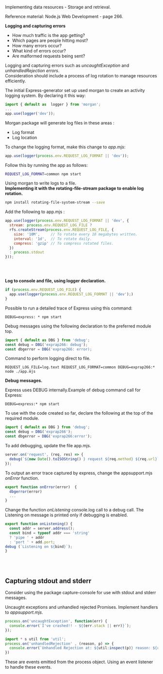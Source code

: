 
Implementing data resources - Storage and retrieval.

Reference material: Node.js Web Development - page 266.

**Logging and capturing errors**

  <ul>
    <li>How much traffic is the app getting?</li>
    <li>Which pages are people hitting most?</li>
    <li>How many errors occur?</li>
    <li>What kind of errors occur?</li>
    <li>Are malformed requests being sent?</li>
  </ul>   


Logging and capturing errors such as _uncaughtException_ and _unhandledRejection errors_.    
Consideration should include a process of log rotation to manage resources efficiently.    

The initial Express-generator set up used morgan to create an activity logging system.
By declaring it this way:

```js
import { default as  logger } from 'morgan';
...
app.use(logger('dev'));
```


Morgan package will generate log files in these areas :    
  <ul>
    <li> Log format
    <li> Log location
  </ul>

To change the logging format, make this change to _app.mjs_:    

```js
app.use(logger(process.env.REQUEST_LOG_FORMAT || 'dev'));
```

Follow this by running the app as follows:
```bash
REQUEST_LOG_FORMAT=common npm start
```

Using morgan to write logs to a file.      
**Implementing it with the rotating-file-stream package to enable log rotation.**

```bash
npm install rotating-file-system-stream --save
```
Add the following to app.mjs :

```js
app.use(logger(process.env.REQUEST_LOG_FORMAT || 'dev', {
  stream: process.env.REQUEST_LOG_FILE ?
  rfs.createStream(process.env.REQUEST_LOG_FILE, {
    size: '10M',     // To rotate every 10 megabytes written.
    interval: '1d',  // To rotate daily.
    compress: 'gzip' // To compress rotated files.
  })
  : process.stdout
}));
```
<br></br>

**Log to console and file, using logger declaration.**


```js
if (process.env.REQUEST_LOG_FILE) {
  app.use(logger(process.env.REQUEST_LOG_FORMAT || 'dev');)
}

```

Possible to run a detailed trace of Express using this command:

```shell
DEBUG=express: * npm start

```
    
    
Debug messages using the following declaration to the preferred module top.

```js
import { default as DBG } from 'debug';
const debug = DBG('exprap266: debug');
const dbgerror = DBG('exprap266: error);

```

Command to perform logging direct to file.

```shell
REQUEST_LOG_FILE=log.text REQUEST_LOG_FORMAT=common DEBUG=exprap266:* node ./app.mjs
```

**Debug messages.**

Express uses DEBUG internally.Example of debug command call for Express:

```shell
DEBUG=express:* npm start

```

To use with the code created so far, declare the following at the top of the required module.

```js
import { default as DBG } from 'debug';
const debug = DBG('exprap266');
const dbgerror = DBG('exprap266:error');

```

To add debugging, update the file app.mjs.    
    
```js
server.on('request', (req, res) => {
  debug(`${new Date().toISOString() } request ${req.method} ${req.url}`);
});

```

To output an error trace captured by express, change the appsupport.mjs  _onError_ function.


```js
export function onError(error)  {
  dbgerror(error)
  ...
}

```

Change the function _onListening_ console.log call to a debug  call.
The Listening on message is printed only if debugging is enabled.

```js
export function onListening() {
  const addr = server.address();
  const bind = typeof addr === 'string'
  ? 'pipe ' + addr
  : 'port ' + add.port;
debug (`Listening on ${bind}`);
}
```

<br></br>

## Capturing stdout and stderr

Consider using the package capture-console for use with stdout and stderr messages.

Uncaught exceptions and unhandled rejected Promises.
Implement handlers to _appsupport.mjs_.

```js
process.on('uncaughtException', function(err) {
  console.error(`I've crashed!! - ${(err.stack || err)}`);
});

import * s util from 'util';
process.on('unhandledRejection' , (reason, p) => {
  console.error(`Unhandled Rejection at: ${util:inspect(p)} reason: ${reason}`)
})

```
These are events emitted from the process object. Using an event listener to handle these events.

<br></br>
